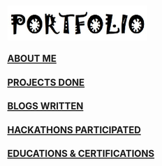 
<a><img src="https://github.com/abhishekmamdapure/abhishekmamdapure.github.io/blob/master/index_images/0.jpg?raw=true" align="center" height="80" width="320" ></a>




## [ABOUT ME](/about.md)
## [PROJECTS DONE](/projects)
## [BLOGS WRITTEN](/blog.md) 
## [HACKATHONS PARTICIPATED](/hackathon.md) 
## [EDUCATIONS & CERTIFICATIONS](/edu-cert.md)
